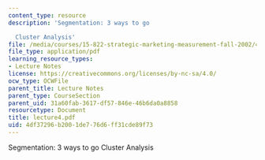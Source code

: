 ```yaml
---
content_type: resource
description: 'Segmentation: 3 ways to go

  Cluster Analysis'
file: /media/courses/15-822-strategic-marketing-measurement-fall-2002/4df37296b2001de776d6ff31cde89f73_lecture4.pdf
file_type: application/pdf
learning_resource_types:
- Lecture Notes
license: https://creativecommons.org/licenses/by-nc-sa/4.0/
ocw_type: OCWFile
parent_title: Lecture Notes
parent_type: CourseSection
parent_uid: 31a60fab-3617-df57-846e-46b6da0a8858
resourcetype: Document
title: lecture4.pdf
uid: 4df37296-b200-1de7-76d6-ff31cde89f73
---
```

Segmentation: 3 ways to go
Cluster Analysis